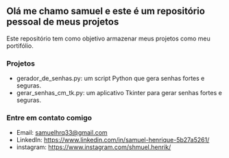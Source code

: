 ## Olá me chamo samuel e este é um repositório pessoal de meus projetos
 
Este repositório tem como objetivo armazenar meus projetos como meu portifólio.

### Projetos
- gerador_de_senhas.py: um script Python que gera senhas fortes e seguras.
- gerar_senhas_cm_tk.py: um aplicativo Tkinter para gerar senhas fortes e seguras.

### Entre em contato comigo
- Email: samuelhrq33@gmail.com
- LinkedIn: https://www.linkedin.com/in/samuel-henrique-5b27a5261/
- instagram: https://www.instagram.com/shmuel.henrik/